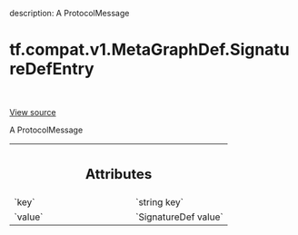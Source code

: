 description: A ProtocolMessage

<div itemscope itemtype="http://developers.google.com/ReferenceObject">
<meta itemprop="name" content="tf.compat.v1.MetaGraphDef.SignatureDefEntry" />
<meta itemprop="path" content="Stable" />
</div>

# tf.compat.v1.MetaGraphDef.SignatureDefEntry

<!-- Insert buttons and diff -->

<table class="tfo-notebook-buttons tfo-api nocontent" align="left">

</table>

<a target="_blank" class="external" href="/code/stable/tensorflow/core/protobuf/meta_graph.proto">View source</a>



A ProtocolMessage

<!-- Placeholder for "Used in" -->




<!-- Tabular view -->
 <table class="responsive fixed orange">
<colgroup><col width="214px"><col></colgroup>
<tr><th colspan="2"><h2 class="add-link">Attributes</h2></th></tr>

<tr>
<td>
`key`
</td>
<td>
`string key`
</td>
</tr><tr>
<td>
`value`
</td>
<td>
`SignatureDef value`
</td>
</tr>
</table>



